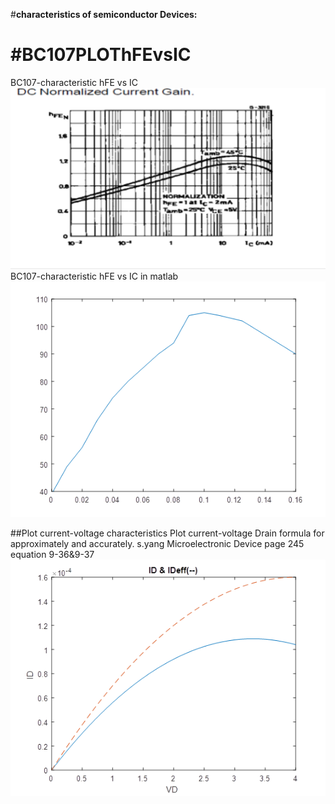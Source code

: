 #**characteristics of semiconductor Devices:**

# #BC107PLOThFEvsIC
BC107-characteristic  hFE vs IC
!['BC107-characteristic  hFE vs IC'](https://raw.githubusercontent.com/stackprogramer/BC107PLOThFEvsIC/master/images/BC107.png)
BC107-characteristic  hFE vs IC in matlab 
!['BC107-characteristic  hFE vs IC'](https://raw.githubusercontent.com/stackprogramer/BC107PLOThFEvsIC/master/images/BC107-2.png)





##Plot current-voltage  characteristics
Plot current-voltage Drain formula for approximately and accurately.
s.yang Microelectronic Device page 245 equation 9-36&9-37
!['current-voltage characteristics'](https://raw.githubusercontent.com/stackprogramer/BC107PLOThFEvsIC/master/images/ID.png)
